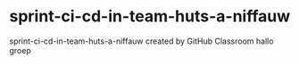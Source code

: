 # sprint-ci-cd-in-team-huts-a-niffauw
sprint-ci-cd-in-team-huts-a-niffauw created by GitHub Classroom
hallo groep
